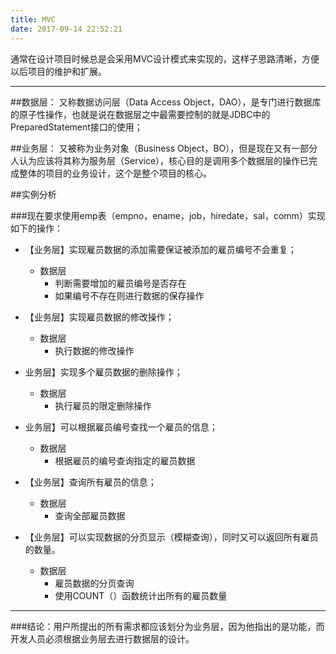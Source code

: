 ```yaml
---
title: MVC
date: 2017-09-14 22:52:21
---
```


通常在设计项目时候总是会采用MVC设计模式来实现的，这样子思路清晰，方便以后项目的维护和扩展。

---

##数据层：
又称数据访问层（Data Access Object，DAO），是专门进行数据库的原子性操作，也就是说在数据层之中最需要控制的就是JDBC中的PreparedStatement接口的使用；

##业务层：
又被称为业务对象（Business Object，BO），但是现在又有一部分人认为应该将其称为服务层（Service），核心目的是调用多个数据层的操作已完成整体的项目的业务设计，这个是整个项目的核心。

##实例分析

###现在要求使用emp表（empno，ename，job，hiredate，sal，comm）实现如下的操作：

* 【业务层】实现雇员数据的添加需要保证被添加的雇员编号不会重复；
    * 数据层  
        * 判断需要增加的雇员编号是否存在
        * 如果编号不存在则进行数据的保存操作

* 【业务层】实现雇员数据的修改操作；
    * 数据层 
        * 执行数据的修改操作

* 业务层】实现多个雇员数据的删除操作；
    * 数据层 
        * 执行雇员的限定删除操作

* 业务层】可以根据雇员编号查找一个雇员的信息；
    * 数据层 
        * 根据雇员的编号查询指定的雇员数据

* 【业务层】查询所有雇员的信息；
    * 数据层 
        * 查询全部雇员数据

* 【业务层】可以实现数据的分页显示（模糊查询），同时又可以返回所有雇员的数量。
    * 数据层 
        * 雇员数据的分页查询
        * 使用COUNT（）函数统计出所有的雇员数量

---

###结论：用户所提出的所有需求都应该划分为业务层，因为他指出的是功能，而开发人员必须根据业务层去进行数据层的设计。
